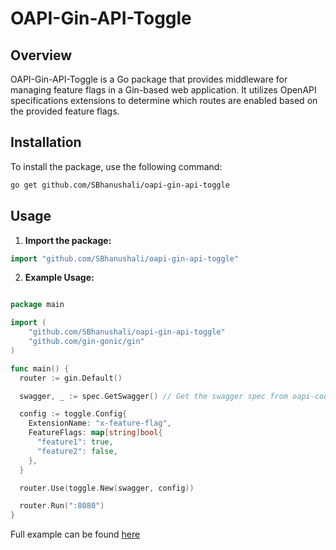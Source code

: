 # OAPI-Gin-API-Toggle

## Overview
OAPI-Gin-API-Toggle is a Go package that provides middleware for managing feature flags in a Gin-based web application. It utilizes OpenAPI specifications extensions to determine which routes are enabled based on the provided feature flags.

## Installation

To install the package, use the following command:
```bash
go get github.com/SBhanushali/oapi-gin-api-toggle
```

## Usage

1. **Import the package:**

```go
import "github.com/SBhanushali/oapi-gin-api-toggle"
```

2. **Example Usage:**

```go

package main

import (
	"github.com/SBhanushali/oapi-gin-api-toggle"
	"github.com/gin-gonic/gin"
)

func main() {
  router := gin.Default()

  swagger, _ := spec.GetSwagger() // Get the swagger spec from oapi-codegen generated code

  config := toggle.Config{
    ExtensionName: "x-feature-flag",
    FeatureFlags: map[string]bool{
      "feature1": true,
      "feature2": false,
    },
  }

  router.Use(toggle.New(swagger, config))

  router.Run(":8080")
}
```
Full example can be found [here](https://github.com/SBhanushali/oapi-gin-api-toggle-example)




